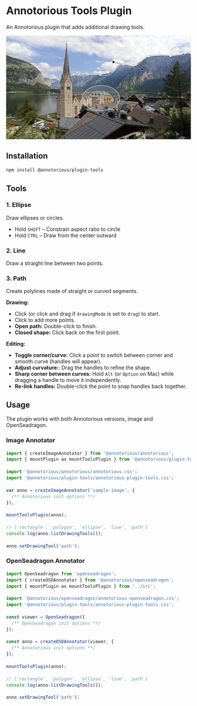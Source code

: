 # Annotorious Tools Plugin

An Annotorious plugin that adds additional drawing tools.

<img src="screenshot.jpg" style="width:540px" alt="A screenshot of the Annotorious Tools plugin, showing ellipse and path annotations." />

## Installation

```sh
npm install @annotorious/plugin-tools
```

## Tools

### 1. Ellipse

Draw ellipses or circles.

- Hold `SHIFT` – Constrain aspect ratio to circle
- Hold `CTRL` – Draw from the center outward

### 2. Line

Draw a straight line between two points.

### 3. Path

Create polylines made of straight or curved segments.

**Drawing:**

- Click (or click and drag if `drawingMode` is set to `drag`) to start.
- Click to add more points.
- **Open path:** Double-click to finish.
- **Closed shape:** Click back on the first point.

**Editing:**

- **Toggle corner/curve:** Click a point to switch between corner and smooth curve (handles will appear).
- **Adjust curvature:**: Drag the handles to refine the shape.
- **Sharp corner between curves:** Hold `Alt` (or `Option` on Mac) while dragging a handle to move it independently.
- **Re-link handles:** Double-click the point to snap handles back together.

## Usage

The plugin works with both Annotorious versions, image and OpenSeadragon.

### Image Annotator

```js
import { createImageAnnotator } from '@annotorious/annotorious';
import { mountPlugin as mountToolsPlugin } from '@annotorious/plugin-tools';

import '@annotorious/annotorious/annotorious.css';
import '@annotorious/plugin-tools/annotorious-plugin-tools.css';

var anno = createImageAnnotator('sample-image', {
  /** Annotorious init options **/
});

mountToolsPlugin(anno);

// ['rectangle', 'polygon', 'ellipse', 'line', 'path']
console.log(anno.listDrawingTools());

anno.setDrawingTool('path');
```

### OpenSeadragon Annotator

```js
import OpenSeadragon from 'openseadragon';
import { createOSDAnnotator } from '@annotorious/openseadragon';
import { mountPlugin as mountToolsPlugin } from '../src';

import '@annotorious/openseadragon/annotorious-openseadragon.css';
import '@annotorious/plugin-tools/annotorious-plugin-tools.css';

const viewer = OpenSeadragon({
  /** OpenSeadragon init options **/
});

const anno = createOSDAnnotator(viewer, {
  /** Annotorious init options **/
});

mountToolsPlugin(anno);

// ['rectangle', 'polygon', 'ellipse', 'line', 'path']
console.log(anno.listDrawingTools());

anno.setDrawingTool('path');
```


